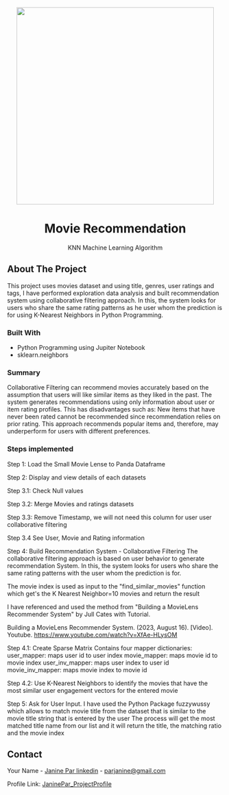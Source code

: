 <!-- PROJECT LOGO -->
<br />
<div align="center">
<p align="center">
  <img width="460" height="auto" src="https://github.com/Tutay0913JP/portfolio/blob/master/images/movie.png">
</p>


  <h1 align="center">Movie Recommendation</h1>
  <p align="center">
     KNN Machine Learning Algorithm
  </p>
</div>

<!-- ABOUT THE PROJECT -->
## About The Project

This project uses movies dataset and using title, genres, user ratings and tags, I have performed exploration data analysis and built recommendation system using collaborative filtering approach. In this, the system looks for users who share the same rating patterns as he user whom the prediction is for using K-Nearest Neighbors in Python Programming.

### Built With
* Python Programming using Jupiter Notebook
* sklearn.neighbors

### Summary
Collaborative Filtering can recommend movies accurately based on the assumption that users will like similar items as they liked in the past. The system generates recommendations using only information about user or item rating profiles. This has disadvantages such as:
New items that have never been rated cannot be recommended since recommendation relies on prior rating.
This approach recommends popular items and, therefore, may underperform for users with different preferences.

### Steps implemented
Step 1: Load the Small Movie Lense to Panda Dataframe

Step 2: Display and view details of each datasets

Step 3.1: Check Null values

Step 3.2: Merge Movies and ratings datasets

Step 3.3: Remove Timestamp, we will not need this column for user user collaborative filtering

Step 3.4 See User, Movie and Rating information

Step 4: Build Recommendation System - Collaborative Filtering
The collaborative filtering approach is based on user behavior to generate recommendation System. In this, the system looks for users who share the same rating patterns with the user whom the prediction is for.

The movie index is used as input to the "find_similar_movies" function which get's the K Nearest Neighbor=10 movies and return the result

I have referenced and used the method from "Building a MovieLens Recommender System" by Jull Cates with Tutorial.

Building a MovieLens Recommender System. (2023, August 16). [Video]. Youtube. https://www.youtube.com/watch?v=XfAe-HLysOM


Step 4.1: Create Sparse Matrix
Contains four mapper dictionaries:
user_mapper: maps user id to user index
movie_mapper: maps movie id to movie index
user_inv_mapper: maps user index to user id
movie_inv_mapper: maps movie index to movie id

Step 4.2: Use K-Nearest Neighbors to identify the movies that have the most similar user engagement vectors for the entered movie

Step 5: Ask for User Input. I have used the Python Package fuzzywussy which allows to match movie title from the dataset that is similar to the movie title string that is entered by the user
The process will get the most matched title name from our list and it will return the title, the matching ratio and the movie index



<!-- CONTACT -->
## Contact

Your Name - [Janine Par linkedin](https://www.linkedin.com/in/janine-par-a0753a2b8) - parjanine@gmail.com

Profile Link: [JaninePar_ProjectProfile](https://tutay0913jp.github.io/JaninePar_portfolio/)

